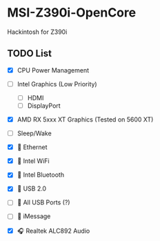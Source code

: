 # MSI-Z390i-OpenCore
Hackintosh for Z390i

## TODO List

- [x] CPU Power Management
- [ ] Intel Graphics (Low Priority)
  - [ ] HDMI
  - [ ] DisplayPort
- [x] AMD RX 5xxx XT Graphics (Tested on 5600 XT)
- [ ] Sleep/Wake
- [x] 📶 Ethernet
- [x] 📶 Intel WiFi
- [x] 📶 Intel Bluetooth
- [x] 🔌 USB 2.0
- [ ] 🔌 All USB Ports (?)
- [ ] 💬 iMessage
- [x] 🎧 Realtek ALC892 Audio

